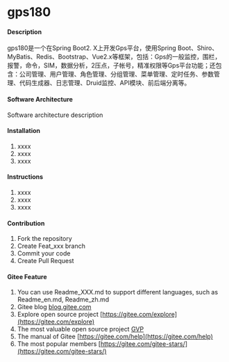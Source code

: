 # gps180

#### Description
gps180是一个在Spring Boot2. X上开发Gps平台，使用Spring Boot、Shiro、MyBatis、Redis、Bootstrap、Vue2.x等框架，包括：Gps的一般监控，围栏，报警，命令，SIM，数据分析，2压点，子帐号，精准权限等Gps平台功能；还包含：公司管理、用户管理、角色管理、分组管理、菜单管理、定时任务、参数管理、代码生成器、日志管理、Druid监控、API模块、前后端分离等。

#### Software Architecture
Software architecture description

#### Installation

1.  xxxx
2.  xxxx
3.  xxxx

#### Instructions

1.  xxxx
2.  xxxx
3.  xxxx

#### Contribution

1.  Fork the repository
2.  Create Feat_xxx branch
3.  Commit your code
4.  Create Pull Request


#### Gitee Feature

1.  You can use Readme\_XXX.md to support different languages, such as Readme\_en.md, Readme\_zh.md
2.  Gitee blog [blog.gitee.com](https://blog.gitee.com)
3.  Explore open source project [https://gitee.com/explore](https://gitee.com/explore)
4.  The most valuable open source project [GVP](https://gitee.com/gvp)
5.  The manual of Gitee [https://gitee.com/help](https://gitee.com/help)
6.  The most popular members  [https://gitee.com/gitee-stars/](https://gitee.com/gitee-stars/)
